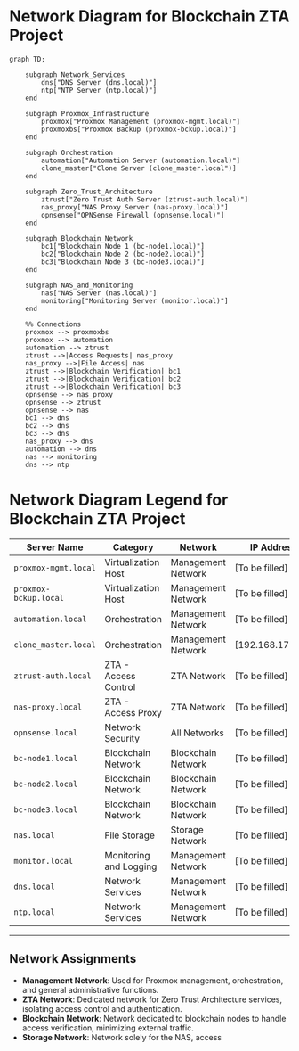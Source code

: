 # Network Diagram for Blockchain ZTA Project

```mermaid
graph TD;
  
    subgraph Network_Services
        dns["DNS Server (dns.local)"]
        ntp["NTP Server (ntp.local)"]
    end
    
    subgraph Proxmox_Infrastructure
        proxmox["Proxmox Management (proxmox-mgmt.local)"]
        proxmoxbs["Proxmox Backup (proxmox-bckup.local)"]
    end
    
    subgraph Orchestration
        automation["Automation Server (automation.local)"]
        clone_master["Clone Server (clone_master.local")]
    end

    subgraph Zero_Trust_Architecture
        ztrust["Zero Trust Auth Server (ztrust-auth.local)"]
        nas_proxy["NAS Proxy Server (nas-proxy.local)"]
        opnsense["OPNSense Firewall (opnsense.local)"]
    end

    subgraph Blockchain_Network
        bc1["Blockchain Node 1 (bc-node1.local)"]
        bc2["Blockchain Node 2 (bc-node2.local)"]
        bc3["Blockchain Node 3 (bc-node3.local)"]
    end

    subgraph NAS_and_Monitoring
        nas["NAS Server (nas.local)"]
        monitoring["Monitoring Server (monitor.local)"]
    end
    
    %% Connections
    proxmox --> proxmoxbs
    proxmox --> automation
    automation --> ztrust
    ztrust -->|Access Requests| nas_proxy
    nas_proxy -->|File Access| nas
    ztrust -->|Blockchain Verification| bc1
    ztrust -->|Blockchain Verification| bc2
    ztrust -->|Blockchain Verification| bc3
    opnsense --> nas_proxy
    opnsense --> ztrust
    opnsense --> nas
    bc1 --> dns
    bc2 --> dns
    bc3 --> dns
    nas_proxy --> dns
    automation --> dns
    nas --> monitoring
    dns --> ntp
```

# Network Diagram Legend for Blockchain ZTA Project

<div align="center">

| **Server Name**           | **Category**                | **Network**         | **IP Address** |
|---------------------------|-----------------------------|---------------------|----------------|
| `proxmox-mgmt.local`      |Virtualization Host          | Management Network  | [To be filled] |
| `proxmox-bckup.local`      |Virtualization Host          | Management Network  | [To be filled] |
| `automation.local`        | Orchestration               | Management Network  | [To be filled] |
| `clone_master.local`      | Orchestration               | Management Network  | [192.168.178.10] |
| `ztrust-auth.local`       | ZTA - Access Control        | ZTA Network         | [To be filled] |
| `nas-proxy.local`         | ZTA - Access Proxy          | ZTA Network         | [To be filled] |
| `opnsense.local`          | Network Security            | All Networks        | [To be filled] |
| `bc-node1.local`          | Blockchain Network          | Blockchain Network  | [To be filled] |
| `bc-node2.local`          | Blockchain Network          | Blockchain Network  | [To be filled] |
| `bc-node3.local`          | Blockchain Network          | Blockchain Network  | [To be filled] |
| `nas.local`               | File Storage                | Storage Network     | [To be filled] |
| `monitor.local`           | Monitoring and Logging      | Management Network  | [To be filled] |
| `dns.local`               | Network Services            | Management Network  | [To be filled] |
| `ntp.local`               | Network Services            | Management Network  | [To be filled] |

</div>

---

## Network Assignments
- **Management Network**: Used for Proxmox management, orchestration, and general administrative functions.
- **ZTA Network**: Dedicated network for Zero Trust Architecture services, isolating access control and authentication.
- **Blockchain Network**: Network dedicated to blockchain nodes to handle access verification, minimizing external traffic.
- **Storage Network**: Network solely for the NAS, access


